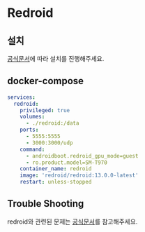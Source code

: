 # Redroid

## 설치
[공식문서](https://github.com/remote-android/redroid-doc/blob/master/deploy/README.md)에 따라 설치를 진행해주세요.

## docker-compose
```yaml
services:
  redroid:
    privileged: true
    volumes:
      - ./redroid:/data
    ports:
      - 5555:5555
      - 3000:3000/udp
    command:
      - androidboot.redroid_gpu_mode=guest
      - ro.product.model=SM-T970
    container_name: redroid
    image: 'redroid/redroid:13.0.0-latest'
    restart: unless-stopped
```

## Trouble Shooting
redroid와 관련된 문제는 [공식문서](https://github.com/remote-android/redroid-doc#Troubleshooting)를 참고해주세요.